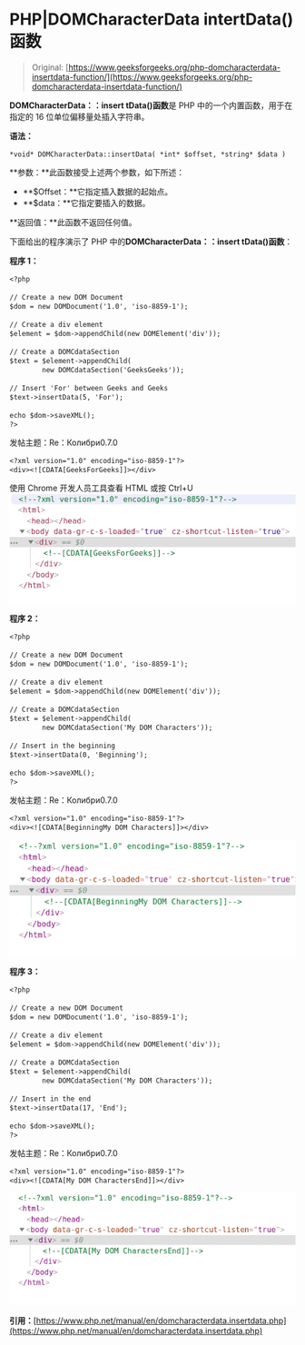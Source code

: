 # PHP|DOMCharacterData intertData()函数

> Original: [https://www.geeksforgeeks.org/php-domcharacterdata-insertdata-function/](https://www.geeksforgeeks.org/php-domcharacterdata-insertdata-function/)

**DOMCharacterData：：insert tData()函数**是 PHP 中的一个内置函数，用于在指定的 16 位单位偏移量处插入字符串。

**语法：**

```
*void* DOMCharacterData::insertData( *int* $offset, *string* $data )
```

**参数：**此函数接受上述两个参数，如下所述：

*   **$Offset：**它指定插入数据的起始点。
*   **$data：**它指定要插入的数据。

**返回值：**此函数不返回任何值。

下面给出的程序演示了 PHP 中的**DOMCharacterData：：insert tData()函数**：

**程序 1：**

```
<?php

// Create a new DOM Document
$dom = new DOMDocument('1.0', 'iso-8859-1');

// Create a div element
$element = $dom->appendChild(new DOMElement('div'));

// Create a DOMCdataSection 
$text = $element->appendChild(
        new DOMCdataSection('GeeksGeeks'));

// Insert 'For' between Geeks and Geeks
$text->insertData(5, 'For');

echo $dom->saveXML();
?>
```

发帖主题：Re：Колибри0.7.0

```
<?xml version="1.0" encoding="iso-8859-1"?>
<div><![CDATA[GeeksForGeeks]]></div>
```

使用 Chrome 开发人员工具查看 HTML 或按 Ctrl+U
![](img/bce81f2eb877963f4a26c87007a2d15b.png)

**程序 2：**

```
<?php

// Create a new DOM Document
$dom = new DOMDocument('1.0', 'iso-8859-1');

// Create a div element
$element = $dom->appendChild(new DOMElement('div'));

// Create a DOMCdataSection 
$text = $element->appendChild(
        new DOMCdataSection('My DOM Characters'));

// Insert in the beginning
$text->insertData(0, 'Beginning');

echo $dom->saveXML();
?>
```

发帖主题：Re：Колибри0.7.0

```
<?xml version="1.0" encoding="iso-8859-1"?>
<div><![CDATA[BeginningMy DOM Characters]]></div>
```

![](img/323f87e6305f3f65427252305b8d71bf.png)

**程序 3：**

```
<?php

// Create a new DOM Document
$dom = new DOMDocument('1.0', 'iso-8859-1');

// Create a div element
$element = $dom->appendChild(new DOMElement('div'));

// Create a DOMCdataSection 
$text = $element->appendChild(
        new DOMCdataSection('My DOM Characters'));

// Insert in the end
$text->insertData(17, 'End');

echo $dom->saveXML();
?>
```

发帖主题：Re：Колибри0.7.0

```
<?xml version="1.0" encoding="iso-8859-1"?>
<div><![CDATA[My DOM CharactersEnd]]></div>
```

![](img/9e3487c3fef71a9ef2f795d359432e70.png)

**引用：**[https://www.php.net/manual/en/domcharacterdata.insertdata.php](https://www.php.net/manual/en/domcharacterdata.insertdata.php)